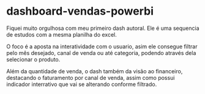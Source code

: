 # dashboard-vendas-powerbi
Fiquei muito orgulhosa com meu primeiro dash autoral.
Ele é uma sequencia de estudos com a mesma planilha do excel.

O foco é a aposta na interatividade com o usuario, asim ele consegue filtrar pelo mês desejado, canal de venda ou até categoria, podendo através dela selecionar o produto.

Além da quantidade de venda, o dash também da visão ao financeiro, destacando o faturamento por canal de venda, assim como possui indicador interrativo que vai se alterando conforme filtrado.

